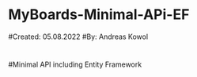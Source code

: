 # MyBoards-Minimal-APi-EF
#Created: 05.08.2022
#By: Andreas Kowol
#
#Minimal API including Entity Framework

